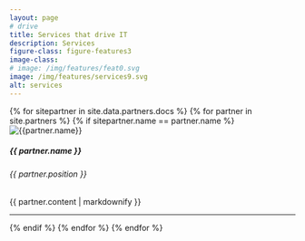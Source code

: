 ```yaml
---
layout: page
# drive
title: Services that drive IT
description: Services
figure-class: figure-features3
image-class: 
# image: /img/features/feat0.svg
image: /img/features/services9.svg
alt: services
---
```




<article class="ov-services">
    <div class="container">
        {% for sitepartner in site.data.partners.docs %}
            {% for partner in site.partners %}
            {% if sitepartner.name == partner.name %}
            <div class="row ov-services-row"> 
                <div class="col-12">
                    <div class="d-md-flex justify-content-between">
                        <!-- logo -->
                        <div class="order-1">
                            <img height="" width="" src="{{ site.url }}/img/partners/{{ partner.company_logo }}?v=4"
                            alt="{{partner.name}}" class="serv-logo">
                        </div>
                        <div class="order-0">
                            <h5>{{ partner.name }} </h5>
                            <h6>{{ partner.position }}</h6>
                        </div>                        
                    </div>
                    {{ partner.content | markdownify }}
                </div>
            </div>
            <hr>
            {% endif %}            
            {% endfor %}
        {% endfor %}
    </div>
</article>


<!-- <i class="fa fa-globe"></i> -->
